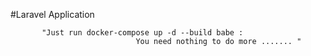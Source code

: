 #Laravel Application

           "Just run docker-compose up -d --build babe :
                                You need nothing to do more ....... "
